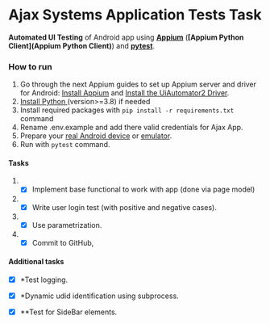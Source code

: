 # Ajax Systems Application Tests Task 
**Automated UI Testing** of Android app using **[Appium](https://appium.io/)** (**[Appium Python Client](Appium Python Client)**) and **[pytest](https://github.com/pytest-dev/pytest)**.
### How to run
1. Go through the next Appium guides to set up Appium server and driver for Android:
 [Install Appium](https://appium.io/docs/en/2.0/quickstart/install/) and [Install the UiAutomator2 Driver](https://appium.io/docs/en/2.0/quickstart/uiauto2-driver/).
2. [Install Python ](https://www.python.org/downloads/release/python-380/) (version>=3.8) if needed
3. Install required packages with
`pip install -r requirements.txt` command
4. Rename .env.example and add there valid credentials for Ajax App.
5. Prepare your [real Android device](https://developer.android.com/tools/adb#Enabling) or [emulator](https://developer.android.com/studio/run/emulator).
6. Run with `pytest` command.

#### Tasks
1) - [x] Implement base functional to work with app (done via page model)
2) - [x] Write user login test (with positive and negative cases).
3) - [x] Use parametrization.
4) - [x] Commit to GitHub,

#### Additional tasks
- [x] *Test logging.
- [x] *Dynamic udid identification using subprocess.
- [x] **Test for SideBar elements.


